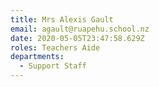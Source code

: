 ```yaml
---
title: Mrs Alexis Gault
email: agault@ruapehu.school.nz
date: 2020-05-05T23:47:58.629Z
roles: Teachers Aide
departments:
  - Support Staff
---
```


